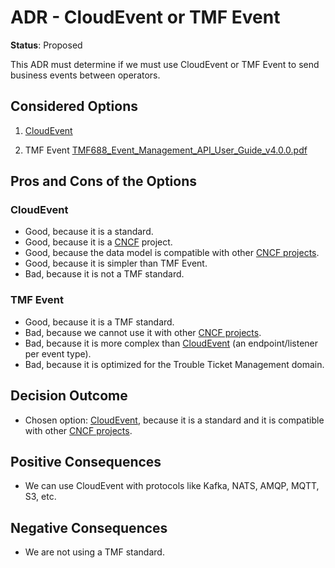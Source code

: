 # ADR - CloudEvent or TMF Event

**Status**: Proposed

This ADR must determine if we must use CloudEvent or TMF Event
to send business events between operators.

## Considered Options

1. [CloudEvent]

2. TMF Event [TMF688_Event_Management_API_User_Guide_v4.0.0.pdf](TMF688_Event_Management_API_User_Guide_v4.0.0.pdf)

## Pros and Cons of the Options

### CloudEvent

* Good, because it is a standard.
* Good, because it is a [CNCF] project.
* Good, because the data model is compatible with other [CNCF projects].
* Good, because it is simpler than TMF Event.
* Bad, because it is not a TMF standard.

### TMF Event

* Good, because it is a TMF standard.
* Bad, because we cannot use it with other [CNCF projects].
* Bad, because it is more complex than [CloudEvent] (an endpoint/listener per event type).
* Bad, because it is optimized for the Trouble Ticket Management domain.

## Decision Outcome

* Chosen option: [CloudEvent], because it is a standard and it is compatible with other [CNCF projects].

## Positive Consequences

* We can use CloudEvent with protocols like Kafka, NATS, AMQP, MQTT, S3, etc.

## Negative Consequences

* We are not using a TMF standard.

[CloudEvent]: https://cloudevents.io/
[CNCF]: https://www.cncf.io/
[CNCF projects]: https://landscape.cncf.io/card-mode?project=graduated,incubating
